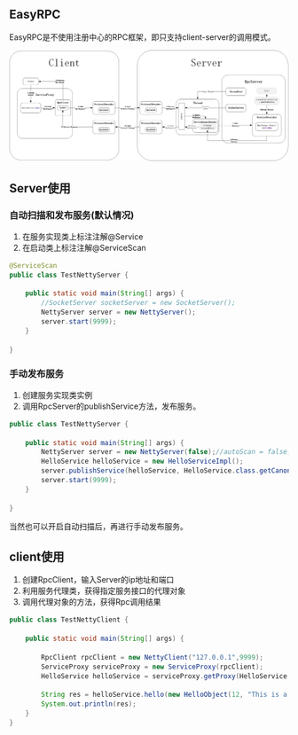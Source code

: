 ## EasyRPC
EasyRPC是不使用注册中心的RPC框架，即只支持client-server的调用模式。

![EasyRPC](images/EasyRpc.png)


## Server使用
### 自动扫描和发布服务(默认情况)
1. 在服务实现类上标注注解@Service
2. 在启动类上标注注解@ServiceScan
```java
@ServiceScan
public class TestNettyServer {

    public static void main(String[] args) {
        //SocketServer socketServer = new SocketServer();
        NettyServer server = new NettyServer();
        server.start(9999);
    }

}
```

### 手动发布服务
1. 创建服务实现类实例
2. 调用RpcServer的publishService方法，发布服务。
```java
public class TestNettyServer {

    public static void main(String[] args) {
        NettyServer server = new NettyServer(false);//autoScan = false，创建RpcServer不会自动扫描发布服务
        HelloService helloService = new HelloServiceImpl();
        server.publishService(helloService, HelloService.class.getCanonicalName());//服务名称必须使用全类名，否则客户端无法识别
        server.start(9999);
    }

}
```

当然也可以开启自动扫描后，再进行手动发布服务。


## client使用

1. 创建RpcClient，输入Server的ip地址和端口
2. 利用服务代理类，获得指定服务接口的代理对象
3. 调用代理对象的方法，获得Rpc调用结果

```java
public class TestNettyClient {

    public static void main(String[] args) {
      
        RpcClient rpcClient = new NettyClient("127.0.0.1",9999);
        ServiceProxy serviceProxy = new ServiceProxy(rpcClient);
        HelloService helloService = serviceProxy.getProxy(HelloService.class);

        String res = helloService.hello(new HelloObject(12, "This is a message"));
        System.out.println(res);
    }
}
```